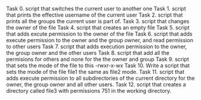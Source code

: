 Task 0.
script that switches the current user to another one
Task 1.
script that prints the effective username of the current user
Task 2.
script that prints all the groups the current user is part of.
Task 3.
script that changes the owner of the file
Task 4. 
script that creates an empty file
Task 5.
script that adds excute permission to the owner of the file
Task 6.
script that adds execute permission to the owner and the group owner, and read permission to other users
Task 7.
script that adds execution permission to the owner, the group owner and the other users
Task 8.
script that add all the permisions for others and none for the the owner and group
Task 9.
script that sets the mode of the file to this -rwxr-x-wx
Task 10.
Write a script that sets the mode of the file file1 the same as file2 mode.
Task 11.
script that adds execute permission to all subdirectories of the current directory for the owner, the group owner and all other users.
Task 12.
script that creates a directory called file3 with permissions 751 in the working directory.   
